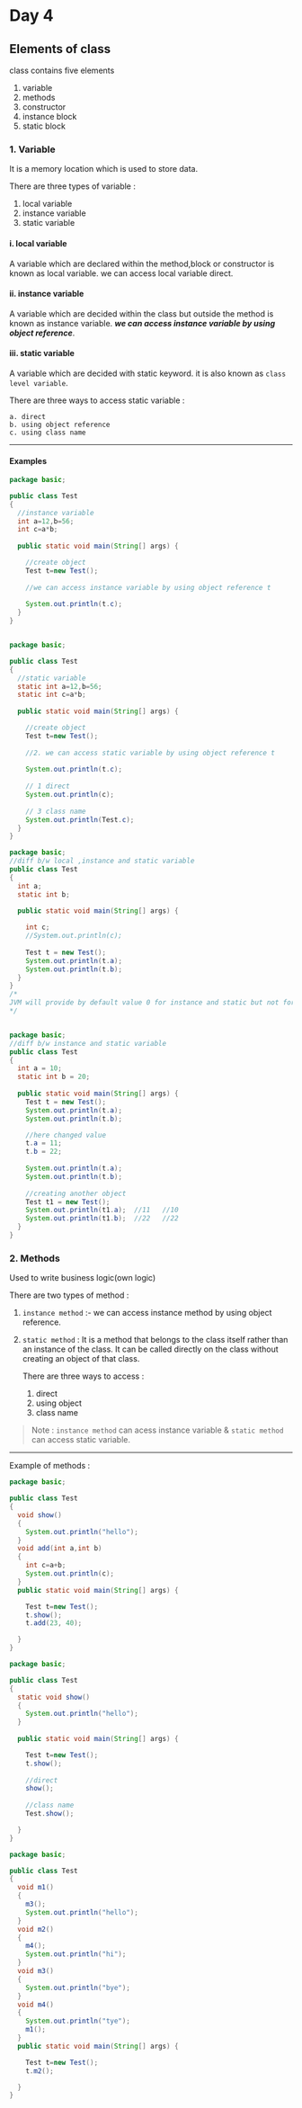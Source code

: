 # Day 4

## Elements of class

class contains five elements

   1. variable
   2. methods
   3. constructor
   4. instance block
   5. static block

### 1. Variable

It is a memory location which is used to store data.

There are three types of variable :

   1. local variable
   2. instance variable
   3. static variable

#### i. local variable

A variable which are declared within the method,block or constructor is known as
   local variable. we can access local variable direct.

#### ii. instance variable

A variable which are decided within the class but outside the method is known as instance variable. **_we can access instance variable by using object reference_**.

#### iii. static variable

A variable which are decided with static keyword. it is also known as `class level variable`.

There are three ways to access static variable :

    a. direct
    b. using object reference
    c. using class name

---

#### Examples

``` java
package basic;

public class Test
{
  //instance variable
  int a=12,b=56;
  int c=a*b;
  
  public static void main(String[] args) {

    //create object 
    Test t=new Test();
    
    //we can access instance variable by using object reference t 
    
    System.out.println(t.c);
  }
}

```

```java

package basic;

public class Test
{
  //static variable
  static int a=12,b=56;
  static int c=a*b;
  
  public static void main(String[] args) {

    //create object 
    Test t=new Test();
    
    //2. we can access static variable by using object reference t 
    
    System.out.println(t.c);
    
    // 1 direct 
    System.out.println(c);
    
    // 3 class name 
    System.out.println(Test.c);
  }
}

```

```java
package basic;
//diff b/w local ,instance and static variable
public class Test
{
  int a;
  static int b;
  
  public static void main(String[] args) {

    int c;
    //System.out.println(c);
    
    Test t = new Test();
    System.out.println(t.a);
    System.out.println(t.b);
  }
}
/*
JVM will provide by default value 0 for instance and static but not for local
*/
```

```java

package basic;
//diff b/w instance and static variable
public class Test
{
  int a = 10;
  static int b = 20;
  
  public static void main(String[] args) {
    Test t = new Test();
    System.out.println(t.a);
    System.out.println(t.b);

    //here changed value 
    t.a = 11;
    t.b = 22;
    
    System.out.println(t.a);
    System.out.println(t.b);
    
    //creating another object 
    Test t1 = new Test();
    System.out.println(t1.a);  //11   //10
    System.out.println(t1.b);  //22   //22
  }
}

```

### 2. Methods

Used to write business logic(own logic)

There are two types of method :

1. `instance method` :- we can access instance method by using object reference.
1. `static method` : It is a method that belongs to the class itself rather than an instance of the class. It can be called directly on the class without creating an object of that class.

    There are three ways to access :
    1. direct
    1. using object
    1. class name

> Note : `instance method` can acess instance variable & `static method` can access static variable.

---

Example of methods :

```java
package basic;

public class Test
{
  void show()
  {
    System.out.println("hello");
  }
  void add(int a,int b)
  {
    int c=a+b;
    System.out.println(c);
  }
  public static void main(String[] args) {

    Test t=new Test();
    t.show();
    t.add(23, 40);

  }
}
```

```java
package basic;

public class Test
{
  static void show()
  {
    System.out.println("hello");
  }
  
  public static void main(String[] args) {

    Test t=new Test();
    t.show();
    
    //direct 
    show();
    
    //class name
    Test.show();

  }
}

```

```java
package basic;

public class Test
{
  void m1()
  {
    m3();
    System.out.println("hello");
  }
  void m2()
  {
    m4();
    System.out.println("hi");
  }
  void m3()
  {
    System.out.println("bye");
  }
  void m4()
  {
    System.out.println("tye");
    m1();
  }
  public static void main(String[] args) {

    Test t=new Test();
    t.m2();

  }
}
```

